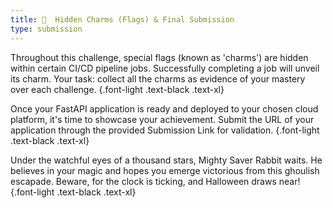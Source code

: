 ```yaml
---
title: 🔮  Hidden Charms (Flags) & Final Submission
type: submission
---
```


Throughout this challenge, special flags (known as 'charms') are hidden within certain CI/CD pipeline jobs. Successfully completing a job will unveil its charm. Your task: collect all the charms as evidence of your mastery over each challenge. {.font-light .text-black .text-xl}

Once your FastAPI application is ready and deployed to your chosen cloud platform, it's time to showcase your achievement. Submit the URL of your application through the provided Submission Link for validation. {.font-light .text-black .text-xl}

Under the watchful eyes of a thousand stars, Mighty Saver Rabbit waits. He believes in your magic and hopes you emerge victorious from this ghoulish escapade. Beware, for the clock is ticking, and Halloween draws near! {.font-light .text-black .text-xl}
